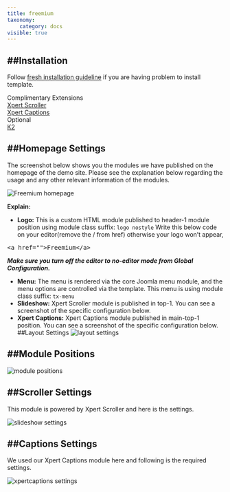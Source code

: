 ```yaml
---
title: freemium
taxonomy:
    category: docs
visible: true
---
```


##Installation
----------
Follow [fresh installation guideline](http://www.themexpert.com/docs/expose/basics/installation) if you are having problem to install template.


<div class="row">
	<div class="col-md-6">
		<div class="panel panel-primary">
  <!-- Default panel contents -->
  <div class="panel-heading">Complimentary Extensions</div>

  <!-- List group -->
  <div class="list-group">
    <div><a class="list-group-item" href="http://www.themexpert.com/joomla-extensions/xpert-scroller">Xpert Scroller</a></div>
    <div><a class="list-group-item" href="http://www.themexpert.com/joomla-extensions/xpert-captions">Xpert Captions</a></div>
  </div>
</div>
	</div>
	<div class="col-md-6">
		<div class="panel panel-default">
  <!-- Default panel contents -->
  <div class="panel-heading">Optional</div>
  <!-- List group -->
  <div class="list-group">
    <div><a  class="list-group-item" href="http://getk2.org/">K2</a></div>
  </div>
</div>
	</div>
</div>

##Homepage Settings
----------
The screenshot below shows you the modules we have published on the homepage of the demo site. Please see the explanation below regarding the usage and any other relevant information of the modules.

![Freemium homepage](freemium_homepage.jpg)

**Explain:**
- **Logo:** This is a custom HTML module published to header-1 module position using module class suffix: ```logo nostyle``` Write this below code on your editor(remove the / from href) otherwise your logo won’t appear, 
<pre class="prettyprint">&lt;a href=""&gt;Freemium&lt;/a&gt;</pre>
***Make sure you turn off the editor to no-editor mode from Global Configuration.***

- **Menu:** The menu is rendered via the core Joomla menu module, and the menu options are controlled via the template. This menu is using module class suffix: `tx-menu`
- **Slideshow:** Xpert Scroller module is published in top-1. You can see a screenshot of the specific configuration below.
- **Xpert Captions:** Xpert Captions module published in main-top-1 position. You can see a screenshot of the specific configuration below.
##Layout Settings
![layout settings](layout_settings.jpg)


##Module Positions
----------
![module positions](module_positions.png)

##Scroller Settings
----------
This module is powered by Xpert Scroller and here is the settings.

![slideshow settings](xpertscroller_setting.jpg)

##Captions Settings
----------
We used our Xpert Captions module here and following is the required settings.

![xpertcaptions settings](xpertcaption_setting.jpg)


